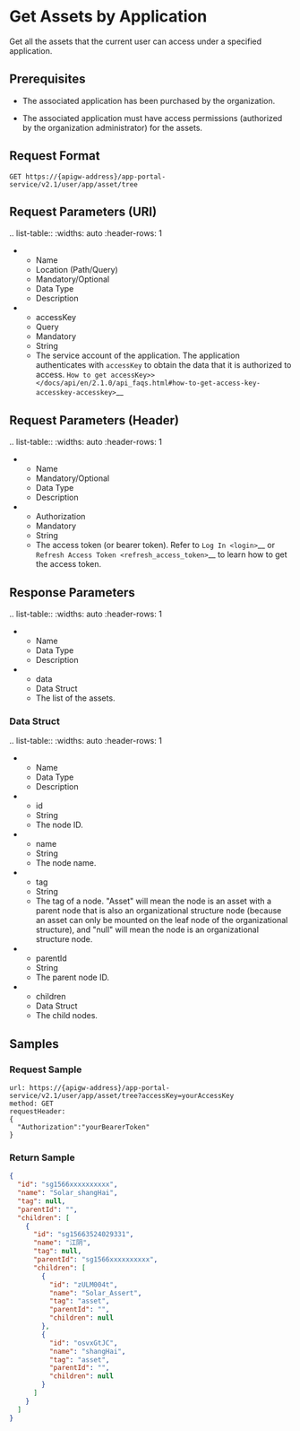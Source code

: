 # Get Assets by Application

Get all the assets that the current user can access under a specified application.

## Prerequisites

- The associated application has been purchased by the organization.

- The associated application must have access permissions (authorized by the organization administrator) for the assets.

## Request Format

```
GET https://{apigw-address}/app-portal-service/v2.1/user/app/asset/tree
```

## Request Parameters (URI)

.. list-table::
   :widths: auto
   :header-rows: 1

   * - Name
     - Location (Path/Query)
     - Mandatory/Optional
     - Data Type
     - Description
   * - accessKey
     - Query
     - Mandatory
     - String
     - The service account of the application. The application authenticates with ``accessKey`` to obtain the data that it is authorized to access. `How to get accessKey>> </docs/api/en/2.1.0/api_faqs.html#how-to-get-access-key-accesskey-accesskey>`__


## Request Parameters (Header)

.. list-table::
   :widths: auto
   :header-rows: 1

   * - Name
     - Mandatory/Optional
     - Data Type
     - Description
   * - Authorization
     - Mandatory
     - String
     - The access token (or bearer token). Refer to `Log In <login>`__ or `Refresh Access Token <refresh_access_token>`__ to learn how to get the access token.



## Response Parameters

.. list-table::
   :widths: auto
   :header-rows: 1

   * - Name
     - Data Type
     - Description
   * - data
     - Data Struct
     - The list of the assets.

### Data Struct

.. list-table::
   :widths: auto
   :header-rows: 1

   * - Name
     - Data Type
     - Description
   * - id
     - String
     - The node ID.
   * - name
     - String
     - The node name.
   * - tag
     - String
     - The tag of a node. "Asset" will mean the node is an asset with a parent node that is also an organizational structure node (because an asset can only be mounted on the leaf node of the organizational structure), and "null" will mean the node is an organizational structure node. 
   * - parentId
     - String
     - The parent node ID.
   * - children
     - Data Struct
     - The child nodes.



## Samples

### Request Sample

```
url: https://{apigw-address}/app-portal-service/v2.1/user/app/asset/tree?accessKey=yourAccessKey
method: GET
requestHeader: 
{
  "Authorization":"yourBearerToken"
}
```

### Return Sample

```json 
{
  "id": "sg1566xxxxxxxxxx",
  "name": "Solar_shangHai",
  "tag": null,
  "parentId": "",
  "children": [
    {
      "id": "sg15663524029331",
      "name": "江阴",
      "tag": null,
      "parentId": "sg1566xxxxxxxxxx",
      "children": [
        {
          "id": "zULM004t",
          "name": "Solar_Assert",
          "tag": "asset",
          "parentId": "",
          "children": null
        },
        {
          "id": "osvxGtJC",
          "name": "shangHai",
          "tag": "asset",
          "parentId": "",
          "children": null
        }
      ]
    }
  ]
}
```
